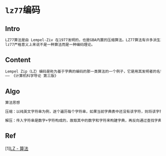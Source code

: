# `lz77`编码

## Intro

```markdown
LZ77算法是由 Lempel-Ziv 在1977发明的，也是GBA内置的压缩算法。LZ77算法有许多派生算法(这里面包括 LZSS算法)。它们的算法原理上基本都相同，无论是哪种派生算法，LZ77算法总会包含一个动态窗口（Sliding Window）和一个预读缓冲器（Read Ahead Buffer）。
lz77严格意义上来说不是一种算法而是一种编码理论。
```

## Content

```markdown
Lempel Zip（LZ）编码是称为基于字典的编码的那一类算法的一个例子，它是用其发明者的名字（Abraham Lempel 和 Jacob Ziv）命名的。在通信会话的时候它将会产生一个字符串字典。如果接受和发送双方都有这样的字典，那么字符串可以由字典中的索引代替，以减少通信的数据的传输量。这种算法有不同的版本（LZ77、LZ78等）。
—— 《计算机科学导论 第三版》
```

## Algo

```markdown
算法思想

压缩：以纯英文字符串为例，逐个遍历每个字符串，如果当前字典表中还没有该字符，则将该字符加入字典中，键为该字符，值为生成器返回的数字，若有当前字符，则继续加入下一个字符，此时便有两个字符组成了字符串，判断该字符串是否在当前字典中，如果在，则继续添加下一个字符，组成新的字符串，如果不在，则将该字符串加入字典。最终构成的输出字符串，是用字典中的值代替字符串+末尾字符的形式。

解压：传入字符串是数字+字符构成的，故取其中的数字和字符来构建字典，再反向通过查找字典，将传入字符串中的数字用字符串来代替。
```



## Ref

[1\][LZ - 算法](https://zhuanlan.zhihu.com/p/220384402)

